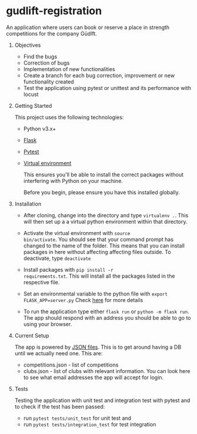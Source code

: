 
# gudlift-registration
An application where users can book or reserve a place in strength competitions for the company Güdlft.

1. Objectives
	- Find the bugs
	- Correction of bugs
	- Implementation of new functionalities
	- Create a branch for each bug correction, improvement or new functionality created
	- Test the application using pytest or unittest and its performance with locust


2. Getting Started

    This project uses the following technologies:

    * Python v3.x+
    * [Flask](https://flask.palletsprojects.com/en/1.1.x/)
    * [Pytest](https://pypi.org/project/pytest/)
    * [Virtual environment](https://virtualenv.pypa.io/en/stable/installation.html)

        This ensures you'll be able to install the correct packages without interfering with Python on your machine.

        Before you begin, please ensure you have this installed globally. 


3. Installation

    - After cloning, change into the directory and type <code>virtualenv .</code>. This will then set up a a virtual python environment within that directory.

    - Activate the virtual environment with <code>source bin/activate</code>. You should see that your command prompt has changed to the name of the folder. This means that you can install packages in here without affecting affecting files outside. To deactivate, type <code>deactivate</code>

    - Install packages with <code>pip install -r requirements.txt</code>. This will install all the packages listed in the respective file.

    - Set an environmental variable to the python file with `export FLASK_APP=server.py` Check [here](https://flask.palletsprojects.com/en/1.1.x/quickstart/#a-minimal-application) for more details

    - To run the application type either <code>flask run</code> or <code>python -m flask run</code>. The app should respond with an address you should be able to go to using your browser.

4. Current Setup

    The app is powered by [JSON files](https://www.tutorialspoint.com/json/json_quick_guide.htm). This is to get around having a DB until we actually need one. This are:
     
    * competitions.json - list of competitions
    * clubs.json - list of clubs with relevant information. You can look here to see what email addresses the app will accept for login.

5. Tests

    Testing the application with unit test and integration test with pytest and to check if the test has been passed:
    
    * run `pytest tests/unit_test` for unit test and
    * run `pytest tests/integration_test` for test integration

